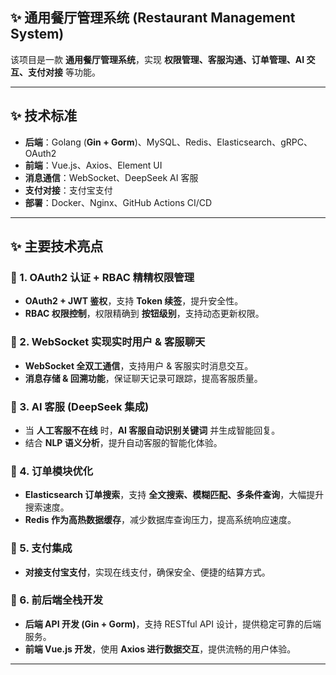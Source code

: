 ## ✨ **通用餐厅管理系统 (Restaurant Management System)**

该项目是一款 **通用餐厅管理系统**，实现 **权限管理、客服沟通、订单管理、AI 交互、支付对接** 等功能。

---

## ✨ **技术标准**

- **后端**：Golang (**Gin + Gorm**)、MySQL、Redis、Elasticsearch、gRPC、OAuth2  
- **前端**：Vue.js、Axios、Element UI  
- **消息通信**：WebSocket、DeepSeek AI 客服  
- **支付对接**：支付宝支付  
- **部署**：Docker、Nginx、GitHub Actions CI/CD  

---

## ✨ **主要技术亮点**

### 🔹 1. **OAuth2 认证 + RBAC 精精权限管理**
- **OAuth2 + JWT 鉴权**，支持 **Token 续签**，提升安全性。
- **RBAC 权限控制**，权限精确到 **按钮级别**，支持动态更新权限。

### 🔹 2. **WebSocket 实现实时用户 & 客服聊天**
- **WebSocket 全双工通信**，支持用户 & 客服实时消息交互。
- **消息存储 & 回溯功能**，保证聊天记录可跟踪，提高客服质量。

### 🔹 3. **AI 客服 (DeepSeek 集成)**
- 当 **人工客服不在线** 时，**AI 客服自动识别关键词** 并生成智能回复。
- 结合 **NLP 语义分析**，提升自动客服的智能化体验。

### 🔹 4. **订单模块优化**
- **Elasticsearch 订单搜索**，支持 **全文搜索、模糊匹配、多条件查询**，大幅提升搜索速度。
- **Redis 作为高热数据缓存**，减少数据库查询压力，提高系统响应速度。

### 🔹 5. **支付集成**
- **对接支付宝支付**，实现在线支付，确保安全、便捷的结算方式。

### 🔹 6. **前后端全栈开发**
- **后端 API 开发 (Gin + Gorm)**，支持 RESTful API 设计，提供稳定可靠的后端服务。
- **前端 Vue.js 开发**，使用 **Axios 进行数据交互**，提供流畅的用户体验。

---

